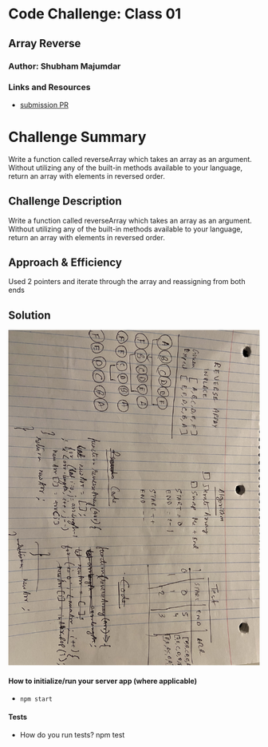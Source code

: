 # Code Challenge: Class 01

## Array Reverse

### Author: Shubham Majumdar

### Links and Resources
* [submission PR](https://github.com/401-advanced-javascript-Shubham/Lab01/pull/1)

# Challenge Summary
Write a function called reverseArray which takes an array as an argument. Without utilizing any of the built-in methods available to your language, return an array with elements in reversed order.

## Challenge Description
Write a function called reverseArray which takes an array as an argument. Without utilizing any of the built-in methods available to your language, return an array with elements in reversed order.

## Approach & Efficiency
Used 2 pointers and iterate through the array and reassigning from both ends

## Solution
![UML Diagram](whiteboard.jpg)

#### How to initialize/run your server app (where applicable)
* `npm start`
  
#### Tests
* How do you run tests?
npm test

